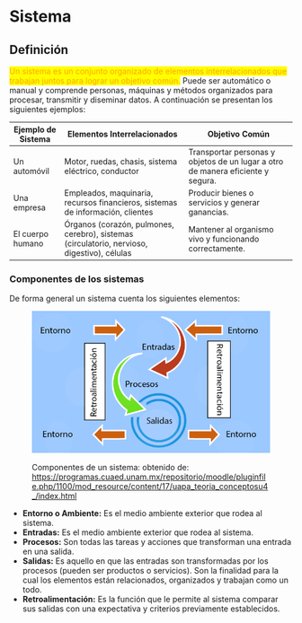 # Sistema



## Definición

<mark style="color:orange;">Un sistema es un conjunto organizado de elementos interrelacionados que trabajan juntos para lograr un objetivo común.</mark> Puede ser automático o manual y comprende personas, máquinas y métodos organizados para procesar, transmitir y diseminar datos.  A continuación se presentan los siguientes ejemplos:



| Ejemplo de Sistema | Elementos Interrelacionados	                                                                | Objetivo Común                                                                  |
| ------------------ | ------------------------------------------------------------------------------------------- | ------------------------------------------------------------------------------- |
| Un automóvil       | Motor, ruedas, chasis, sistema eléctrico, conductor                                         | Transportar personas y objetos de un lugar a otro de manera eficiente y segura. |
| Una empresa        | Empleados, maquinaria, recursos financieros, sistemas de información, clientes              | Producir bienes o servicios y generar ganancias.                                |
| El cuerpo humano   | Órganos (corazón, pulmones, cerebro), sistemas (circulatorio, nervioso, digestivo), células | Mantener al organismo vivo y funcionando correctamente.                         |

### Componentes de los sistemas

De forma general un sistema cuenta los siguientes elementos:



<figure><img src="../../.gitbook/assets/chrome_yaKaFzhRxs.png" alt=""><figcaption><p>Componentes de un sistema: obtenido de: <a href="https://programas.cuaed.unam.mx/repositorio/moodle/pluginfile.php/1100/mod_resource/content/17/uapa_teoria_conceptosu4_/index.html">https://programas.cuaed.unam.mx/repositorio/moodle/pluginfile.php/1100/mod_resource/content/17/uapa_teoria_conceptosu4_/index.html</a></p></figcaption></figure>

* **Entorno o  Ambiente:** Es el medio ambiente exterior que rodea al sistema.
* **Entradas:** Es el medio ambiente exterior que rodea al sistema.
* **Procesos:**  Son todas las tareas y acciones que transforman una entrada en una salida.
* **Salidas:** Es aquello en que las entradas son transformadas por los procesos (pueden ser productos o servicios). Son la finalidad para la cual los elementos están relacionados, organizados y trabajan como un todo.
* **Retroalimentación:** Es la función que le permite al sistema comparar sus salidas con una expectativa y criterios previamente establecidos.
